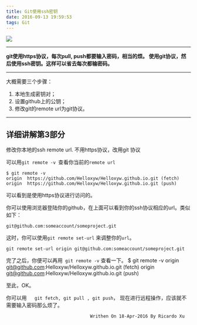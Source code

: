 ```yaml
---
title: Git使用ssh密钥
date: 2016-09-13 19:59:53
tags: Git
---
```


![](https://desk-fd.zol-img.com.cn/t_s1440x900c5/g5/M00/06/0B/ChMkJllkKMeIJ6CSAAdGdB9XHNIAAeWIAJf87AAB0aM436.jpg)

<!--more-->

---
<b>
git使用https协议，每次pull, push都要输入密码，相当的烦。
使用git协议，然后使用ssh密钥。这样可以省去每次都输密码。
</b>




 ----------
大概需要三个步骤：
 1. 本地生成密钥对；
 2. 设置github上的公钥；
 3. 修改git的remote url为git协议。


----------


## 详细讲解第3部分

修改你本地的ssh remote url. 不用https协议，改用git 协议

可以用`git remote -v `查看你当前的`remote url`

    $ git remote -v
    origin	https://github.com/Helloxyw/Helloxyw.github.io.git (fetch)
    origin	https://github.com/Helloxyw/Helloxyw.github.io.git (push)
可以看到是使用https协议进行访问的。

你可以使用浏览器登陆你的github，在上面可以看到你的ssh协议相应的url。类似如下：

    git@github.com:someaccount/someproject.git

这时，你可以使用`git remote set-url` 来调整你的`url`。

    git remote set-url origin git@github.com:someaccount/someproject.git

完了之后，你便可以再用` git remote -v` 查看一下。
    $ git remote -v
    origin	git@github.com:Helloxyw/Helloxyw.github.io.git (fetch)
    origin	git@github.com:Helloxyw/Helloxyw.github.io.git (push)

 至此，OK。

你可以用`    git fetch, git pull , git push `， 现在进行远程操作，应该就不需要输入密码那么烦了。


                         			Writhen On 18-Apr-2016 By Ricardo Xu
